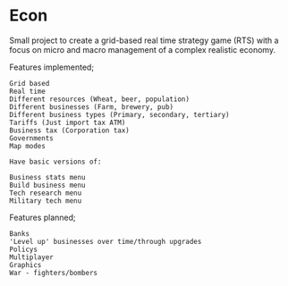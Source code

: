 # Econ
Small project to create a grid-based real time strategy game (RTS) with a focus on micro and macro management of a complex realistic economy.

Features implemented;

	Grid based
	Real time
	Different resources (Wheat, beer, population)
	Different businesses (Farm, brewery, pub) 
	Different business types (Primary, secondary, tertiary)
	Tariffs (Just import tax ATM)
	Business tax (Corporation tax)
	Governments
	Map modes
	
	Have basic versions of:
	
	Business stats menu
	Build business menu
	Tech research menu
	Military tech menu
	

Features planned;

	Banks
	'Level up' businesses over time/through upgrades
	Policys
	Multiplayer
	Graphics
	War - fighters/bombers
	
